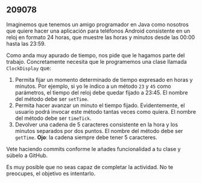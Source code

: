 ## 209078

Imaginemos que tenemos un amigo programador en Java como nosotros que quiere hacer una aplicación para teléfonos Android consistente en un reloj en formato 24 horas, que muestre las horas y minutos desde las 00:00 hasta las 23:59. 

Como anda muy apurado de tiempo, nos pide que le hagamos parte del trabajo. Concretamente necesita que le programemos una clase llamada `ClockDisplay` que:

1. Permita fijar un momento determinado de tiempo expresado en horas y minutos. Por ejemplo, si yo le indico a un método `23` y `45` como parámetros, el tiempo del reloj debe quedar fijado a 23:45. El nombre del método debe ser `setTime`.
2. Permita hacer avanzar un minuto el tiempo fijado. Evidentemente, el usuario podrá invocar este método tantas veces como quiera. El nombre del método debe ser `timeTick`.
3. Devolver una cadena de 5 caracteres consistente en la hora y los minutos separados por dos puntos. El nombre del método debe ser `getTime`. __Ojo__: la cadena siempre debe tener 5 caracteres.

Vete haciendo commits conforme le añades funcionalidad a tu clase y súbelo a GitHub.

Es muy posible que no seas capaz de completar la actividad. No te preocupes, el objetivo es intentarlo.

